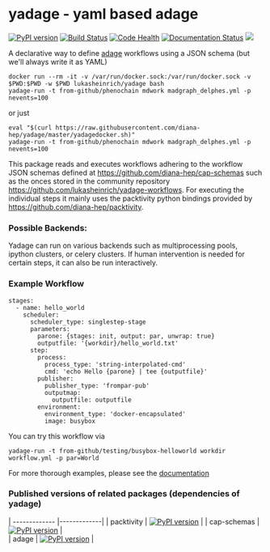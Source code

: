 # yadage - yaml based adage

[![PyPI version](https://badge.fury.io/py/yadage.svg)](https://badge.fury.io/py/yadage)
[![Build Status](https://travis-ci.org/diana-hep/yadage.svg?branch=master)](https://travis-ci.org/diana-hep/yadage)
[![Code Health](https://landscape.io/github/diana-hep/yadage/master/landscape.svg?style=flat)](https://landscape.io/github/diana-hep/yadage/master)
[![Documentation Status](https://readthedocs.org/projects/pip/badge/?version=latest)](http://yadage.readthedocs.org/en/latest/?badge=latest)
[![](https://images.microbadger.com/badges/image/lukasheinrich/yadage.svg)](https://microbadger.com/images/lukasheinrich/yadage "Get your own image badge on microbadger.com")

A declarative way to define [adage](https://github.com/diana-hep/adage.git) workflows using a JSON schema (but we'll always write it as YAML)

    docker run --rm -it -v /var/run/docker.sock:/var/run/docker.sock -v $PWD:$PWD -w $PWD lukasheinrich/yadage bash
    yadage-run -t from-github/phenochain mdwork madgraph_delphes.yml -p nevents=100

or just 

    eval "$(curl https://raw.githubusercontent.com/diana-hep/yadage/master/yadagedocker.sh)"
    yadage-run -t from-github/phenochain mdwork madgraph_delphes.yml -p nevents=100

This package reads and executes workflows adhering to the workflow JSON schemas defined at https://github.com/diana-hep/cap-schemas such as the onces stored in the community repository https://github.com/lukasheinrich/yadage-workflows. For executing the individual steps it mainly uses the packtivity python bindings provided by https://github.com/diana-hep/packtivity.

### Possible Backends:

Yadage can run on various backends such as multiprocessing pools, ipython clusters, or celery clusters. If human intervention is needed for certain steps, it can also be run interactively.

### Example Workflow

    stages:
      - name: hello_world
        scheduler:
          scheduler_type: singlestep-stage
          parameters:
            parone: {stages: init, output: par, unwrap: true}
            outputfile: '{workdir}/hello_world.txt'
          step:
            process:
              process_type: 'string-interpolated-cmd'
              cmd: 'echo Hello {parone} | tee {outputfile}'
            publisher:
              publisher_type: 'frompar-pub'
              outputmap:
                outputfile: outputfile
            environment:
              environment_type: 'docker-encapsulated'
              image: busybox
              
You can try this workflow via 

    yadage-run -t from-github/testing/busybox-helloworld workdir workflow.yml -p par=World

For more thorough examples, please see the [documentation](http://yadage.readthedocs.io/en/latest/)

### Published versions of related packages (dependencies of yadage)


| ------------- |-------------| 
| packtivity     | [![PyPI version](https://badge.fury.io/py/packtivity.svg)](https://badge.fury.io/py/packtivity) | 
| cap-schemas    | [![PyPI version](https://badge.fury.io/py/cap-schemas.svg)](https://badge.fury.io/py/cap-schemas)      |   
| adage | [![PyPI version](https://badge.fury.io/py/adage.svg)](https://badge.fury.io/py/adage)      |  

